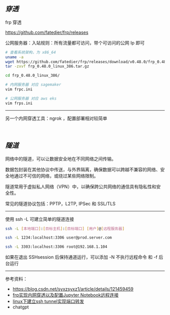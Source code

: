 

## _穿透_

frp 穿透

https://github.com/fatedier/frp/releases

公网服务器：入站规则：所有流量都可访问，带个可访问的公网 Ip 即可


```bash
# 查看系统架构，为 x86_64
uname -a
wget https://github.com/fatedier/frp/releases/download/v0.48.0/frp_0.48.0_linux_386.tar.gz
tar -zxvf frp_0.48.0_linux_386.tar.gz

cd frp_0.48.0_linux_386/

# 内网服务器 对应 sagemaker 
vim frpc.ini

# 公网服务器 对应 aws eks
vim frps.ini
```

-------------

另一个内网穿透工具：ngrok ，配置部署相对较简单



</br>

## _隧道_

网络中的隧道，可以让数据安全地在不同网络之间传输。

数据包封装在其他协议中传送，与外界隔离，确保数据可以跨越不兼容的网络、安全地通过不可信的网络，或绕过某些网络限制。

隧道常用于虚拟私人网络（VPN）中，以确保跨公共网络的通信具有隐私性和安全性。

常见的隧道协议包括：PPTP，L2TP, IPSec 和 SSL/TLS


-----------

使用 ssh -L 可建立简单的隧道连接

```bash
ssh -L [本地端口]:[目标主机]:[目标端口] [用户]@[远程服务器]

ssh -L 1234:localhost:3306 user@prod.server.com

ssh -L 3303:localhost:3306 root@192.168.1.104
```

如果在退出 SSHsession 后保持通道运行，可以添加 -N 不执行远程命令 和 -f 后台运行




-------------

参考资料：
- https://blog.csdn.net/syxzsyxz1/article/details/121459459
- [frp实现内网穿透以及配置Jupyter Notebook远程连接](https://bingqiangzhou.github.io/2020/06/18/DailyJungle-FrpAndJupyterNotebookRemoteConfig.html)
- [linux下建立ssh tunnel实现端口转发](https://blog.csdn.net/beeworkshop/article/details/99711504)
- chatgpt